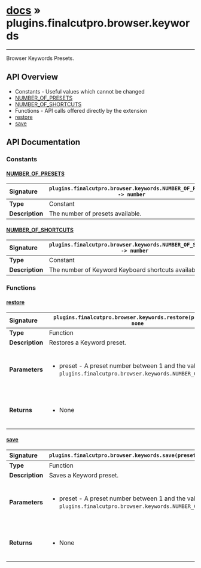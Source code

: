 # [docs](index.md) » plugins.finalcutpro.browser.keywords
---

Browser Keywords Presets.

## API Overview
* Constants - Useful values which cannot be changed
 * [NUMBER_OF_PRESETS](#number_of_presets)
 * [NUMBER_OF_SHORTCUTS](#number_of_shortcuts)
* Functions - API calls offered directly by the extension
 * [restore](#restore)
 * [save](#save)

## API Documentation

### Constants

#### [NUMBER_OF_PRESETS](#number_of_presets)
| <span style="float: left;">**Signature**</span> | <span style="float: left;">`plugins.finalcutpro.browser.keywords.NUMBER_OF_PRESETS -> number` </span>                                                          |
| -----------------------------------------------------|---------------------------------------------------------------------------------------------------------|
| **Type**                                             | Constant                                                                                         |
| **Description**                                      | The number of presets available.                                                                                         |

#### [NUMBER_OF_SHORTCUTS](#number_of_shortcuts)
| <span style="float: left;">**Signature**</span> | <span style="float: left;">`plugins.finalcutpro.browser.keywords.NUMBER_OF_SHORTCUTS -> number` </span>                                                          |
| -----------------------------------------------------|---------------------------------------------------------------------------------------------------------|
| **Type**                                             | Constant                                                                                         |
| **Description**                                      | The number of Keyword Keyboard shortcuts available.                                                                                         |

### Functions

#### [restore](#restore)
| <span style="float: left;">**Signature**</span> | <span style="float: left;">`plugins.finalcutpro.browser.keywords.restore(preset) -> none` </span>                                                          |
| -----------------------------------------------------|---------------------------------------------------------------------------------------------------------|
| **Type**                                             | Function                                                                                         |
| **Description**                                      | Restores a Keyword preset.                                                                                         |
| **Parameters**                                       | <ul><br /><li>preset - A preset number between 1 and the value of <code>plugins.finalcutpro.browser.keywords.NUMBER_OF_PRESETS</code>.</li><br /></ul>                                        |
| **Returns**                                          | <ul><br /><li>None</li><br /></ul>                                           |

#### [save](#save)
| <span style="float: left;">**Signature**</span> | <span style="float: left;">`plugins.finalcutpro.browser.keywords.save(preset) -> none` </span>                                                          |
| -----------------------------------------------------|---------------------------------------------------------------------------------------------------------|
| **Type**                                             | Function                                                                                         |
| **Description**                                      | Saves a Keyword preset.                                                                                         |
| **Parameters**                                       | <ul><br /><li>preset - A preset number between 1 and the value of <code>plugins.finalcutpro.browser.keywords.NUMBER_OF_PRESETS</code>.</li><br /></ul>                                        |
| **Returns**                                          | <ul><br /><li>None</li><br /></ul>                                           |

